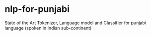 # nlp-for-punjabi
State of the Art Tokenizer, Language model and Classifier for punjabi language (spoken in Indian sub-continent)
